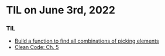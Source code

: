 # **TIL on June 3rd, 2022**

### TIL
- [Build a function to find all combinations of picking elements](../../../Computer%20science/Algorithm/all-combinations-05-31-2022.py)
- [Clean Code: Ch. 5](../../../Computer%20Science/Clean%20Code/ch-05-06-03-2022.md)
